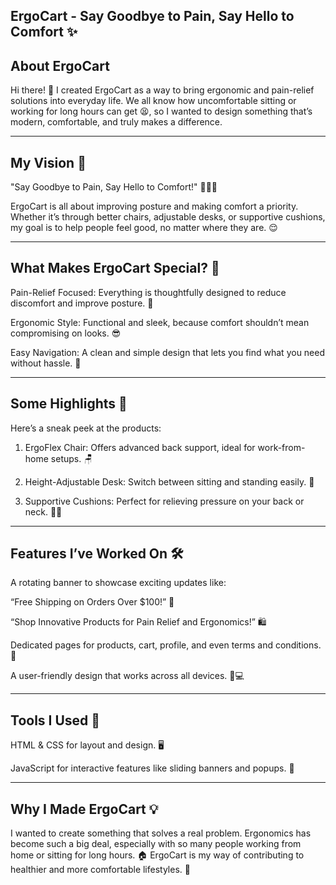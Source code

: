 ErgoCart - Say Goodbye to Pain, Say Hello to Comfort ✨
---
About ErgoCart
---
Hi there! 👋 I created ErgoCart as a way to bring ergonomic and pain-relief solutions into everyday life. We all know how uncomfortable sitting or working for long hours can get 😫, so I wanted to design something that’s modern, comfortable, and truly makes a difference.


---

My Vision 🎯
---
"Say Goodbye to Pain,
Say Hello to Comfort!" 💆‍♀💺

ErgoCart is all about improving posture and making comfort a priority. Whether it’s through better chairs, adjustable desks, or supportive cushions, my goal is to help people feel good, no matter where they are. 😌


---

What Makes ErgoCart Special? 🌟
---
Pain-Relief Focused: Everything is thoughtfully designed to reduce discomfort and improve posture. 💪

Ergonomic Style: Functional and sleek, because comfort shouldn’t mean compromising on looks. 😎

Easy Navigation: A clean and simple design that lets you find what you need without hassle. 🧭



---

Some Highlights 🎉
---
Here’s a sneak peek at the products:

1. ErgoFlex Chair: Offers advanced back support, ideal for work-from-home setups. 🪑


2. Height-Adjustable Desk: Switch between sitting and standing easily. 💼


3. Supportive Cushions: Perfect for relieving pressure on your back or neck. 💆‍♂




---

Features I’ve Worked On 🛠
---
A rotating banner to showcase exciting updates like:

“Free Shipping on Orders Over $100!” 🚚

“Shop Innovative Products for Pain Relief and Ergonomics!” 🛍


Dedicated pages for products, cart, profile, and even terms and conditions. 📄

A user-friendly design that works across all devices. 📱💻



---

Tools I Used 🧰
---
HTML & CSS for layout and design. 🖥

JavaScript for interactive features like sliding banners and popups. 🚀



---

Why I Made ErgoCart 💡
---
I wanted to create something that solves a real problem. Ergonomics has become such a big deal, especially with so many people working from home or sitting for long hours. 🏠 ErgoCart is my way of contributing to healthier and more comfortable lifestyles. 🌱
